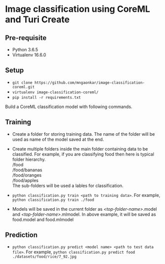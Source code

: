 # Image classification using CoreML and Turi Create

## Pre-requisite
- Python 3.6.5
- Virtualenv 16.6.0

## Setup
- `git clone https://github.com/mngaonkar/image-classification-coreml.git`
- `virtualenv image-classification-coreml/`
- `pip install -r requirements.txt`

Build a CoreML classification model with following commands.

## Training

- Create a folder for storing training data. The name of the folder will be used as name of the model saved at the end.
- Create multiple folders inside the main folder containing data to be classified. For example, if you are classifying food then here is typical folder hierarchy. \
/food \
/food/bananas \
/food/oranges \
/food/apples \
The sub-folders will be used a lables for classification.

- `python classification.py train <path to training data>`. For example, `python classification.py train ./food`
- Models will be saved in the current folder as *\<top-folder-name\>*.model and *\<top-folder-name\>*.mlmodel. In above example, it will be saved as food.model and food.mlmodel

## Prediction
- `python classification.py predict <model name> <path to test data file>`. For example,
`python classification.py predict food ./datasets/food/rice/7_92.jpg`
